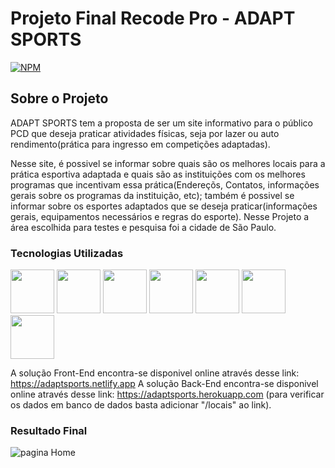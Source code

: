 # Projeto Final Recode Pro - ADAPT SPORTS
[![NPM](https://img.shields.io/npm/l/react)](https://github.com/devsuperior/sds1-wmazoni/blob/master/LICENSE) 

## Sobre o Projeto
ADAPT SPORTS tem a proposta de ser um site informativo para o público PCD que deseja praticar atividades físicas, seja por lazer ou auto rendimento(prática para ingresso em competições adaptadas). <br/>

Nesse site, é possivel se informar sobre quais são os melhores locais para a prática esportiva adaptada e quais são as instituições com os melhores programas que incentivam essa prática(Endereçõs, Contatos, informações gerais sobre os programas da instituição, etc); também é possivel se informar sobre os esportes adaptados que se deseja praticar(informações gerais, equipamentos necessários e regras do esporte). Nesse Projeto a área escolhida para testes e pesquisa foi a cidade de São Paulo. 

### Tecnologias Utilizadas
<img src="https://cdn.jsdelivr.net/gh/devicons/devicon/icons/css3/css3-plain-wordmark.svg" width="70px" />
<img src="https://cdn.jsdelivr.net/gh/devicons/devicon/icons/html5/html5-plain-wordmark.svg" width="70px" />
<img src="https://cdn.jsdelivr.net/gh/devicons/devicon/icons/javascript/javascript-original.svg" width="70px" />
<img src="https://cdn.jsdelivr.net/gh/devicons/devicon/icons/react/react-original.svg" width="70px"/>
<img src="https://cdn.jsdelivr.net/gh/devicons/devicon/icons/java/java-original-wordmark.svg" width="70px"/>
<img src="https://cdn.jsdelivr.net/gh/devicons/devicon/icons/spring/spring-original-wordmark.svg" width="70px"/>
<img src="https://cdn.jsdelivr.net/gh/devicons/devicon/icons/heroku/heroku-plain-wordmark.svg" width="70px"/>

A solução Front-End encontra-se disponivel online através desse link: https://adaptsports.netlify.app
A solução Back-End encontra-se disponivel online através desse link: https://adaptsports.herokuapp.com (para verificar os dados em banco de dados basta adicionar "/locais" ao link).<br/>

### Resultado Final
![pagina Home](https://user-images.githubusercontent.com/87888304/160254745-69b85f95-dcc8-47db-8bdd-d6969b2b8585.png)

